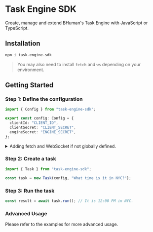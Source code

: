 # Task Engine SDK

Create, manage and extend BHuman's Task Engine with JavaScript or TypeScript.

## Installation

```bash
npm i task-engine-sdk
```

> You may also need to install `fetch` and `ws` depending on your environment.

## Getting Started

### Step 1: Define the configuration

```ts
import { Config } from "task-engine-sdk";

export const config: Config = {
  clientId: "CLIENT_ID",
  clientSecret: "CLIENT_SECRET",
  engineSecret: "ENGINE_SECRET",
};
```

<details>
<summary>
    Adding fetch and WebSocket if not globally defined.
</summary>

```ts
import { Config } from "task-engine-sdk";
import fetch from "node-fetch";
import WebSocket from "ws";

export const config: Config = {
  clientId: "CLIENT_ID",
  clientSecret: "CLIENT_SECRET",
  engineSecret: "ENGINE_SECRET",
  fetch,
  WebSocket,
};
```

</details>

### Step 2: Create a task

```ts
import { Task } from "task-engine-sdk";

const task = new Task(config, "What time is it in NYC?");
```

### Step 3: Run the task

```ts
const result = await task.run(); // It is 12:00 PM in NYC.
```

### Advanced Usage

Please refer to the examples for more advanced usage.
